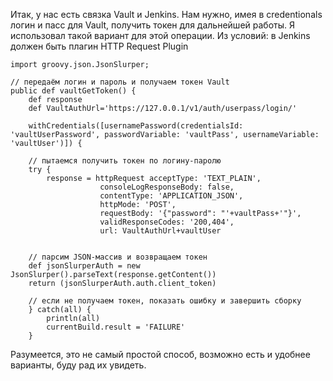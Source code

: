 Итак, у нас есть связка Vault и Jenkins. Нам нужно, имея в credentionals логин и пасс для Vault, получить токен для дальнейшей работы. Я использовал такой вариант для этой операции. Из условий: в Jenkins должен быть плагин HTTP Request Plugin

```
import groovy.json.JsonSlurper;

// передаём логин и пароль и получаем токен Vault
public def vaultGetToken() {
    def response
    def VaultAuthUrl='https://127.0.0.1/v1/auth/userpass/login/'

    withCredentials([usernamePassword(credentialsId: 'vaultUserPassword', passwordVariable: 'vaultPass', usernameVariable: 'vaultUser')]) {
    
    // пытаемся получить токен по логину-паролю
    try {
        response = httpRequest acceptType: 'TEXT_PLAIN', 
                    consoleLogResponseBody: false, 
                    contentType: 'APPLICATION_JSON', 
                    httpMode: 'POST', 
                    requestBody: '{"password": "'+vaultPass+'"}',
                    validResponseCodes: '200,404',
                    url: VaultAuthUrl+vaultUser

 
    // парсим JSON-массив и возвращаем токен
    def jsonSlurperAuth = new JsonSlurper().parseText(response.getContent())
    return (jsonSlurperAuth.auth.client_token)
    
    // если не получаем токен, показать ошибку и завершить сборку
    } catch(all) {
        println(all)
        currentBuild.result = 'FAILURE'
    }
```

Разумеется, это не самый простой способ, возможно есть и удобнее варианты, буду рад их увидеть.